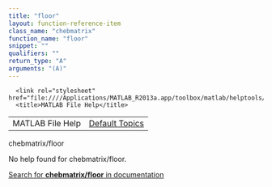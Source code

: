 ```yaml
---
title: "floor"
layout: function-reference-item
class_name: "chebmatrix"
function_name: "floor"
snippet: ""
qualifiers: ""
return_type: "A"
arguments: "(A)"
---
```


<html>
   <head>
      <meta http-equiv="Content-Type" content="text/html; charset=utf-8">
   
      <link rel="stylesheet" href="file:////Applications/MATLAB_R2013a.app/toolbox/matlab/helptools/private/helpwin.css">
      <title>MATLAB File Help</title>
   </head>
   <body>
      <!--Single-page help-->
      <table border="0" cellspacing="0" width="100%">
         <tr class="subheader">
            <td class="headertitle">MATLAB File Help</td>
            <td class="subheader-right"><a href="matlab:helpwin">Default Topics</a></td>
         </tr>
      </table>
      <div class="title">chebmatrix/floor</div>
      <!--No help found-->
      <p>No help found for <span class="helptopic">chebmatrix/floor</span>.
      </p>
      <p><a href="matlab:docsearch('chebmatrix/floor')">
            Search for <b>chebmatrix/floor</b> in documentation
            </a></p>
   </body>
</html>
